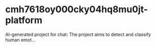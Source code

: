 # cmh7618oy000cky04hq8mu0jt-platform
AI-generated project for chat: The project aims to detect and classify human emot...
